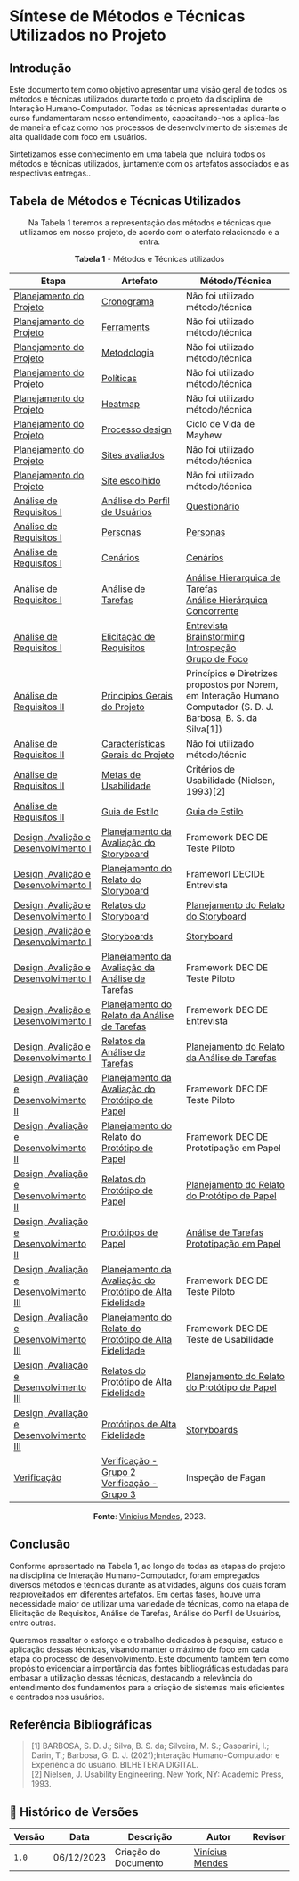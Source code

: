 # Síntese de Métodos e Técnicas Utilizados no Projeto

## Introdução

Este documento tem como objetivo apresentar uma visão geral de todos os métodos e técnicas utilizados durante todo o projeto da disciplina de Interação Humano-Computador. Todas as técnicas apresentadas durante o curso fundamentaram nosso entendimento, capacitando-nos a aplicá-las de maneira eficaz como nos processos de desenvolvimento de sistemas de alta qualidade com foco em usuários.

Sintetizamos esse conhecimento em uma tabela que incluirá todos os métodos e técnicas utilizados, juntamente com os artefatos associados e as respectivas entregas..

## Tabela de Métodos e Técnicas Utilizados

<center>
  
Na Tabela 1 teremos a representação dos métodos e técnicas que utilizamos em nosso projeto, de acordo com o aterfato relacionado e a entra.

**Tabela 1** - Métodos e Técnicas utilizados

| Etapa | Artefato | Método/Técnica |
|---------|----------|----------------|
|[Planejamento do Projeto](../planejamento/) |[Cronograma](../planejamento/cronograma.md) | Não foi utilizado método/técnica | 
|[Planejamento do Projeto](../planejamento/) |[Ferraments](../planejamento/Ferramentas.md) | Não foi utilizado método/técnica|
|[Planejamento do Projeto](../planejamento/) |[Metodologia](../planejamento/metodologia.md) | Não foi utilizado método/técnica|
|[Planejamento do Projeto](../planejamento/) |[Políticas](../planejamento/políticas.md) | Não foi utilizado método/técnica|
|[Planejamento do Projeto](../planejamento/) |[Heatmap](../planejamento/Heatmap.md) | Não foi utilizado método/técnica|
|[Planejamento do Projeto](../planejamento/) |[Processo design](../planejamento/processo_de_design.md) | Ciclo de Vida de Mayhew |
|[Planejamento do Projeto](../planejamento/) |[Sites avaliados](../planejamento/sites-avaliados.md) | Não foi utilizado método/técnica|
|[Planejamento do Projeto](../planejamento/) |[Site escolhido](../planejamento/sites-avaliados.md) |Não foi utilizado método/técnica |
|[Análise de Requisitos I](../AnaliseDeRequisitos/) | [Análise do Perfil de Usuários](../elicitacao/PerfilUsuario.md) | [Questionário](../AnaliseDeRequisitos/) |
|[Análise de Requisitos I](../AnaliseDeRequisitos/) | [Personas](../elicitacao/Persona.md) | [Personas](../elicitacao/Persona.md) |
|[Análise de Requisitos I](../AnaliseDeRequisitos/) | [Cenários](../AnaliseDeRequisitos/cenarios.md) | [Cenários](../AnaliseDeRequisitos/cenarios.md) |
|[Análise de Requisitos I](../AnaliseDeRequisitos/) | [Análise de Tarefas](../AnaliseDeRequisitos/) | [Análise Hierarquica de Tarefas](../AnaliseDeRequisitos/analisedetarefas/analiseHierarquicaDeTarefas.md) <br> [Análise Hierárquica Concorrente](../AnaliseDeRequisitos/analisedetarefas/ConcurTaskTrees.md) |
|[Análise de Requisitos I](../AnaliseDeRequisitos/) | [Elicitação de Requisitos](../elicitacao/) | [Entrevista](../elicitacao/elicitacao%20de%20requisitos/entrevista.md) <br> [Brainstorming](../elicitacao/elicitacao%20de%20requisitos/Brainstorming.md) <br> [Introspeção](../elicitacao/elicitacao%20de%20requisitos/introspeccao.md) <br> [Grupo de Foco](../elicitacao/elicitacao%20de%20requisitos/GrupoDeFoco.md) |
| [Análise de Requisitos II]() | [Princípios Gerais do Projeto](../AnaliseDeRequisitos/principiosGerais.md) | Princípios e Diretrizes propostos por Norem, em Interação Humano Computador (S. D. J. Barbosa, B. S. da Silva[1]) |
| [Análise de Requisitos II]() | [Características Gerais do Projeto](../AnaliseDeRequisitos/caracteristicasGerais.md) | Não foi utilizado método/técnic |
| [Análise de Requisitos II]() | [Metas de Usabilidade](../AnaliseDeRequisitos/metasUsabilidade.md) | Critérios de Usabilidade (Nielsen, 1993)[2] |
| [Análise de Requisitos II]() | [Guia de Estilo](../AnaliseDeRequisitos/guia-de-estilo.md) | [Guia de Estilo](../AnaliseDeRequisitos/guia-de-estilo.md) |
| [Design, Avalição e Desenvolvimento I]() | [Planejamento da Avaliação do Storyboard](../DAD/nivel1//storyboard/planejamentoStoryboard.md) | Framework DECIDE <br> Teste Piloto |
| [Design, Avalição e Desenvolvimento I]() | [Planejamento do Relato do Storyboard](../DAD/nivel1/) | Frameworl DECIDE <br> Entrevista |
| [Design, Avalição e Desenvolvimento I]() | [Relatos do Storyboard](../DAD/nivel1/storyboard/relatoDosResultados.md) | [Planejamento do Relato do Storyboard](../DAD/nivel1/storyboard/resultadoStory.md) |
| [Design, Avalição e Desenvolvimento I]() | [Storyboards](../DAD/nivel1/storyboard/storyboards.md) | [Storyboard](../DAD/nivel1/storyboard/storyboards.md) |
| [Design, Avalição e Desenvolvimento I]() | [Planejamento da Avaliação da Análise de Tarefas](../DAD/nivel1/AnaliseTarefas/planejamento.md) | Framework DECIDE <br> Teste Piloto |
| [Design, Avalição e Desenvolvimento I]() | [Planejamento do Relato da Análise de Tarefas](../DAD/nivel1/analiseDeTarefas/planejamentoResultadosAnaliseTarefas.md) | Framework DECIDE <br> Entrevista |
| [Design, Avalição e Desenvolvimento I]() | [Relatos da Análise de Tarefas](../DAD/nivel1/) | [Planejamento do Relato da Análise de Tarefas](../DAD/nivel1/analiseDeTarefas/planejamentoResultadosAnaliseTarefas.md) |
| [Design, Avaliação e Desenvolvimento II]() | [Planejamento da Avaliação do Protótipo de Papel](../DAD/nivel2/prototipoDePapel/planejamento_avaliacao.md) | Framework DECIDE <br> Teste Piloto | 
| [Design, Avaliação e Desenvolvimento II]() | [Planejamento do Relato do Protótipo de Papel](../DAD/nivel2/prototipoDePapel/planejamento_relato.md) | Framework DECIDE <br> Prototipação em Papel |
| [Design, Avaliação e Desenvolvimento II]() | [Relatos do Protótipo de Papel](../DAD/nivel2/prototipoDePapel/) | [Planejamento do Relato do Protótipo de Papel](../DAD/nivel2/prototipoDePapel/planejamento_relato.md) |
| [Design, Avaliação e Desenvolvimento II]() | [Protótipos de Papel](../DAD/nivel2/prototipoDePapel/Prototipos.md) | [Análise de Tarefas](../AnaliseDeRequisitos/analisedetarefas/analiseHierarquicaDeTarefas.md) <br> [Prototipação em Papel](../DAD/nivel2/prototipoDePapel/Prototipos.md)|
| [Design, Avaliação e Desenvolvimento III]() | [Planejamento da Avaliação do Protótipo de Alta Fidelidade](../DAD/nivel2/prototipoAltaFidelidade/PlanejamentoAvaliacaoPAF.md) | Framework DECIDE <br> Teste Piloto | 
| [Design, Avaliação e Desenvolvimento III]() | [Planejamento do Relato do Protótipo de Alta Fidelidade](../DAD/nivel2/prototipoAltaFidelidade/PlanejamentoRelatoPrototipoAltaFidelidade.md) | Framework DECIDE <br> Teste de Usabilidade |
| [Design, Avaliação e Desenvolvimento III]() | [Relatos do Protótipo de Alta Fidelidade](../DAD/nivel2) | [Planejamento do Relato do Protótipo de Papel](../DAD/nivel2/prototipoAltaFidelidade/PlanejamentoRelatoPrototipoAltaFidelidade.md) |
| [Design, Avaliação e Desenvolvimento III]() | [Protótipos de Alta Fidelidade](../DAD/nivel2/prototipoDePapel/Prototipos.md) | [Storyboards](../DAD/nivel1/storyboard/storyboards.md)|
| [Verificação](../verificacao/) |[Verificação - Grupo 2](../verificacao-nossa-grupo02) <br> [Verificação - Grupo 3](../verificacao/) | Inspeção de Fagan |

**Fonte**: [Vinícius Mendes](https://github.com/yabamiah), 2023.

</center>

## Conclusão

Conforme apresentado na Tabela 1, ao longo de todas as etapas do projeto na disciplina de Interação Humano-Computador, foram empregados diversos métodos e técnicas durante as atividades, alguns dos quais foram reaproveitados em diferentes artefatos. Em certas fases, houve uma necessidade maior de utilizar uma variedade de técnicas, como na etapa de Elicitação de Requisitos, Análise de Tarefas, Análise do Perfil de Usuários, entre outras.

Queremos ressaltar o esforço e o trabalho dedicados à pesquisa, estudo e aplicação dessas técnicas, visando manter o máximo de foco em cada etapa do processo de desenvolvimento. Este documento também tem como propósito evidenciar a importância das fontes bibliográficas estudadas para embasar a utilização dessas técnicas, destacando a relevância do entendimento dos fundamentos para a criação de sistemas mais eficientes e centrados nos usuários.

## Referência Bibliográficas

> [1] BARBOSA, S. D. J.; Silva, B. S. da; Silveira, M. S.; Gasparini, I.; Darin, T.; Barbosa, G. D. J. (2021);Interação Humano-Computador e Experiência do usuário. BILHETERIA DIGITAL. <br>
> [2] Nielsen, J. Usability Engineering. New York, NY: Academic Press, 1993.

## 📑 Histórico de Versões

| Versão | Data | Descrição | Autor | Revisor|
|--------|------|-----------|-------|--------|
|`1.0`|06/12/2023| Criação do Documento| [Vinícius Mendes](https://github.com/yabamiah) | |
